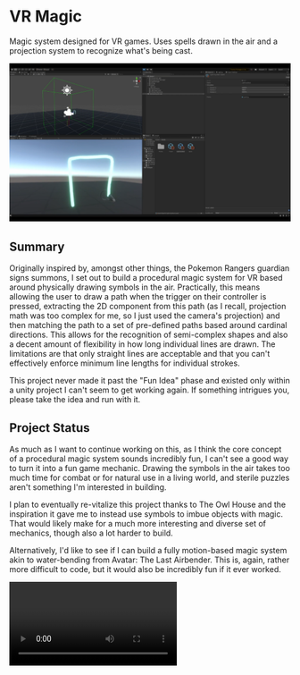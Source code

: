 # VR Magic
Magic system designed for VR games.  Uses spells drawn in the air and a projection system to recognize what's being cast.

![Demo Image](./Demo.png)

## Summary
Originally inspired by, amongst other things, the Pokemon Rangers guardian signs summons, I set out to build a procedural magic system for VR based around physically drawing symbols in the air.  Practically, this means allowing the user to draw a path when the trigger on their controller is pressed, extracting the 2D component from this path (as I recall, projection math was too complex for me, so I just used the camera's projection) and then matching the path to a set of pre-defined paths based around cardinal directions.  This allows for the recognition of semi-complex shapes and also a decent amount of flexibility in how long individual lines are drawn.  The limitations are that only straight lines are acceptable and that you can't effectively enforce minimum line lengths for individual strokes.

This project never made it past the "Fun Idea" phase and existed only within a unity project I can't seem to get working again.  If something intrigues you, please take the idea and run with it.

## Project Status
As much as I want to continue working on this, as I think the core concept of a procedural magic system sounds incredibly fun, I can't see a good way to turn it into a fun game mechanic.  Drawing the symbols in the air takes too much time for combat or for natural use in a living world, and sterile puzzles aren't something I'm interested in building.

I plan to eventually re-vitalize this project thanks to The Owl House and the inspiration it gave me to instead use symbols to imbue objects with magic.  That would likely make for a much more interesting and diverse set of mechanics, though also a lot harder to build.

Alternatively, I'd like to see if I can build a fully motion-based magic system akin to water-bending from Avatar: The Last Airbender.  This is, again, rather more difficult to code, but it would also be incredibly fun if it ever worked.

![Demo Video](./Demo.m4v)